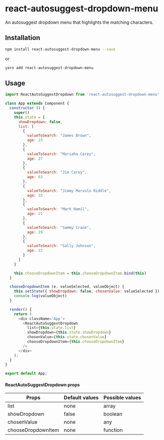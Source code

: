 # react-autosuggest-dropdown-menu

An autosuggest dropdown menu that highlights the matching characters.

## Installation

  ```bash
  npm install react-autosuggest-dropdown-menu --save
  ```
  or
  ```bash
  yarn add react-autosuggest-dropdown-menu
  ```

## Usage

```js
import ReactAutoSuggestDropdown from 'react-autosuggest-dropdown-menu'

class App extends Component {
  constructor () {
    super()
    this.state = {
      showDropdown: false,
      list: [
        {
          valueToSearch: "James Brown",
          age: 23
        },
        {
          valueToSearch: "Mariaha Carey",
          age: 27
        },
        {
          valueToSearch: "Jim Carey",
          age: 63
        },
        {
          valueToSearch: "Jimmy Marvolo Riddle",
          age: 33
        },
        {
          valueToSearch: "Mark Hamil",
          age: 21
        },
        {
          valueToSearch: "Sammy Crane",
          age: 19
        },
        {
          valueToSearch: "Sally Johnson",
          age: 22
        }
      ]
    }

    this.chooseDropdownItem = this.chooseDropdownItem.bind(this)
  }

  chooseDropdownItem (e, valueSelected, valueObject) {
    this.setState({ showDropdown: false, chosenValue: valueSelected })
    console.log(valueObject)
  }

  render() {
    return (
      <div className='App'>
        <ReactAutoSuggestDropdown 
          list={this.state.list} 
          showDropdown={this.state.showDropdown} 
          chosenValue={this.state.chosenValue} 
          chooseDropdownItem={this.chooseDropdownItem} 
        />
      </div>
    );
  }
}

export default App;
```

#### ReactAutoSuggestDropdown props

| Props              | Default values | Possible values                          |
| -------------------| --------------| ------------------------------------------|
| list               | none          | array                                     |
| showDropdown       | false         | boolean                                   |
| chosenValue        | none          | any                                       |
| chooseDropdownItem | none          | function                                  |